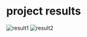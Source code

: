 



# project results
![result1](https://github.com/gakalu/cs445-project/blob/main/Capture1.PNG)
![result2](https://github.com/gakalu/cs445-project/blob/main/Capture2.PNG)
